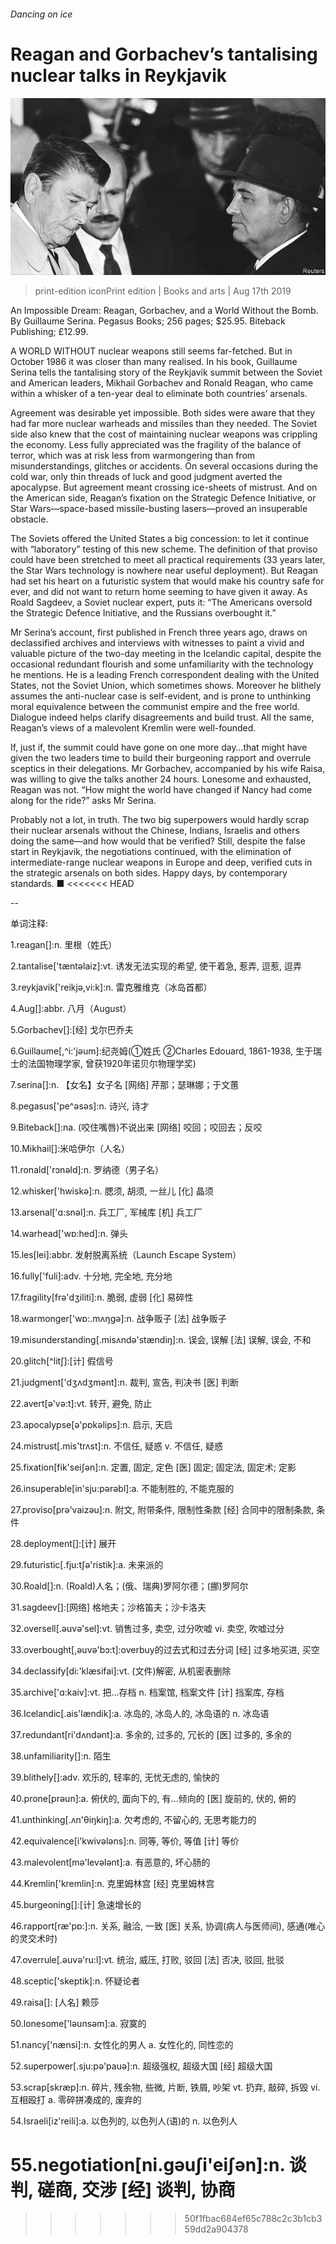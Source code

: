 ###### Dancing on ice

# Reagan and Gorbachev’s tantalising nuclear talks in Reykjavik 

![image](images/20190817_BKP003_0.jpg) 

> print-edition iconPrint edition | Books and arts | Aug 17th 2019 

An Impossible Dream: Reagan, Gorbachev, and a World Without the Bomb. By Guillaume Serina. Pegasus Books; 256 pages; $25.95. Biteback Publishing; £12.99. 

A WORLD WITHOUT nuclear weapons still seems far-fetched. But in October 1986 it was closer than many realised. In his book, Guillaume Serina tells the tantalising story of the Reykjavik summit between the Soviet and American leaders, Mikhail Gorbachev and Ronald Reagan, who came within a whisker of a ten-year deal to eliminate both countries’ arsenals. 

Agreement was desirable yet impossible. Both sides were aware that they had far more nuclear warheads and missiles than they needed. The Soviet side also knew that the cost of maintaining nuclear weapons was crippling the economy. Less fully appreciated was the fragility of the balance of terror, which was at risk less from warmongering than from misunderstandings, glitches or accidents. On several occasions during the cold war, only thin threads of luck and good judgment averted the apocalypse. But agreement meant crossing ice-sheets of mistrust. And on the American side, Reagan’s fixation on the Strategic Defence Initiative, or Star Wars—space-based missile-busting lasers—proved an insuperable obstacle. 

The Soviets offered the United States a big concession: to let it continue with “laboratory” testing of this new scheme. The definition of that proviso could have been stretched to meet all practical requirements (33 years later, the Star Wars technology is nowhere near useful deployment). But Reagan had set his heart on a futuristic system that would make his country safe for ever, and did not want to return home seeming to have given it away. As Roald Sagdeev, a Soviet nuclear expert, puts it: “The Americans oversold the Strategic Defence Initiative, and the Russians overbought it.” 

Mr Serina’s account, first published in French three years ago, draws on declassified archives and interviews with witnesses to paint a vivid and valuable picture of the two-day meeting in the Icelandic capital, despite the occasional redundant flourish and some unfamiliarity with the technology he mentions. He is a leading French correspondent dealing with the United States, not the Soviet Union, which sometimes shows. Moreover he blithely assumes the anti-nuclear case is self-evident, and is prone to unthinking moral equivalence between the communist empire and the free world. Dialogue indeed helps clarify disagreements and build trust. All the same, Reagan’s views of a malevolent Kremlin were well-founded. 

If, just if, the summit could have gone on one more day…that might have given the two leaders time to build their burgeoning rapport and overrule sceptics in their delegations. Mr Gorbachev, accompanied by his wife Raisa, was willing to give the talks another 24 hours. Lonesome and exhausted, Reagan was not. “How might the world have changed if Nancy had come along for the ride?” asks Mr Serina. 

Probably not a lot, in truth. The two big superpowers would hardly scrap their nuclear arsenals without the Chinese, Indians, Israelis and others doing the same—and how would that be verified? Still, despite the false start in Reykjavik, the negotiations continued, with the elimination of intermediate-range nuclear weapons in Europe and deep, verified cuts in the strategic arsenals on both sides. Happy days, by contemporary standards. ■ 
<<<<<<< HEAD

-- 

 单词注释:

1.reagan[]:n. 里根（姓氏） 

2.tantalise['tæntәlaiz]:vt. 诱发无法实现的希望, 使干着急, 惹弄, 逗惹, 逗弄 

3.reykjavik['reikjә,vi:k]:n. 雷克雅维克（冰岛首都） 

4.Aug[]:abbr. 八月（August） 

5.Gorbachev[]:[经] 戈尔巴乔夫 

6.Guillaume[,^i:'jәum]:纪尧姆(①姓氏 ②Charles Edouard, 1861-1938, 生于瑞士的法国物理学家, 曾获1920年诺贝尔物理学奖) 

7.serina[]:n. 【女名】女子名 [网络] 芹那；瑟琳娜；于文蕙 

8.pegasus['pe^әsәs]:n. 诗兴, 诗才 

9.Biteback[]:na. (咬住嘴唇)不说出来 [网络] 咬回；咬回去；反咬 

10.Mikhail[]:米哈伊尔（人名） 

11.ronald['rɔnәld]:n. 罗纳德（男子名） 

12.whisker['hwiskә]:n. 腮须, 胡须, 一丝儿 [化] 晶须 

13.arsenal['ɑ:snәl]:n. 兵工厂, 军械库 [机] 兵工厂 

14.warhead['wɒ:hed]:n. 弹头 

15.les[lei]:abbr. 发射脱离系统（Launch Escape System） 

16.fully['fuli]:adv. 十分地, 完全地, 充分地 

17.fragility[frә'dʒiliti]:n. 脆弱, 虚弱 [化] 易碎性 

18.warmonger['wɒ:.mʌŋgә]:n. 战争贩子 [法] 战争贩子 

19.misunderstanding[.misʌndә'stændiŋ]:n. 误会, 误解 [法] 误解, 误会, 不和 

20.glitch[^litʃ]:[计] 假信号 

21.judgment['dʒʌdʒmәnt]:n. 裁判, 宣告, 判决书 [医] 判断 

22.avert[ә'vә:t]:vt. 转开, 避免, 防止 

23.apocalypse[ә'pɒkәlips]:n. 启示, 天启 

24.mistrust[.mis'trʌst]:n. 不信任, 疑惑 v. 不信任, 疑惑 

25.fixation[fik'seiʃәn]:n. 定置, 固定, 定色 [医] 固定; 固定法, 固定术; 定影 

26.insuperable[in'sju:pәrәbl]:a. 不能制胜的, 不能克服的 

27.proviso[prә'vaizәu]:n. 附文, 附带条件, 限制性条款 [经] 合同中的限制条款, 条件 

28.deployment[]:[计] 展开 

29.futuristic[.fju:tʃә'ristik]:a. 未来派的 

30.Roald[]:n. (Roald)人名；(俄、瑞典)罗阿尔德；(挪)罗阿尔 

31.sagdeev[]:[网络] 格地夫；沙格笛夫；沙卡洛夫 

32.oversell[.әuvә'sel]:vt. 销售过多, 卖空, 过分吹嘘 vi. 卖空, 吹嘘过分 

33.overbought[,әuvә'bɔ:t]:overbuy的过去式和过去分词 [经] 过多地买进, 买空 

34.declassify[di:'klæsifai]:vt. (文件)解密, 从机密表删除 

35.archive['ɑ:kaiv]:vt. 把...存档 n. 档案馆, 档案文件 [计] 挡案库, 存档 

36.Icelandic[.ais'lændik]:a. 冰岛的, 冰岛人的, 冰岛语的 n. 冰岛语 

37.redundant[ri'dʌndәnt]:a. 多余的, 过多的, 冗长的 [医] 过多的, 多余的 

38.unfamiliarity[]:n. 陌生 

39.blithely[]:adv. 欢乐的, 轻率的, 无忧无虑的, 愉快的 

40.prone[prәun]:a. 俯伏的, 面向下的, 有...倾向的 [医] 旋前的, 伏的, 俯的 

41.unthinking[.ʌn'θiŋkiŋ]:a. 欠考虑的, 不留心的, 无思考能力的 

42.equivalence[i'kwivәlәns]:n. 同等, 等价, 等值 [计] 等价 

43.malevolent[mә'levәlәnt]:a. 有恶意的, 坏心肠的 

44.Kremlin['kremlin]:n. 克里姆林宫 [经] 克里姆林宫 

45.burgeoning[]:[计] 急速增长的 

46.rapport[ræ'pɒ:]:n. 关系, 融洽, 一致 [医] 关系, 协调(病人与医师间), 感通(唯心的灵交术时) 

47.overrule[.әuvә'ru:l]:vt. 统治, 威压, 打败, 驳回 [法] 否决, 驳回, 批驳 

48.sceptic['skeptik]:n. 怀疑论者 

49.raisa[]: [人名] 赖莎 

50.lonesome['lәunsәm]:a. 寂寞的 

51.nancy['nænsi]:n. 女性化的男人 a. 女性化的, 同性恋的 

52.superpower[.sju:pә'pauә]:n. 超级强权, 超级大国 [经] 超级大国 

53.scrap[skræp]:n. 碎片, 残余物, 些微, 片断, 铁屑, 吵架 vt. 扔弃, 敲碎, 拆毁 vi. 互相殴打 a. 零碎拼凑成的, 废弃的 

54.Israeli[iz'reili]:a. 以色列的, 以色列人(语)的 n. 以色列人 

55.negotiation[ni.gәuʃi'eiʃәn]:n. 谈判, 磋商, 交涉 [经] 谈判, 协商 
=======
>>>>>>> 50f1fbac684ef65c788c2c3b1cb359dd2a904378

